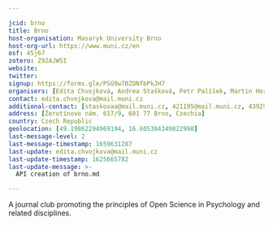 ```yaml
---

jcid: brno
title: Brno
host-organisation: Masaryk University Brno
host-org-url: https://www.muni.cz/en
osf: 45j67
zotero: Z92AJWSI
website: 
twitter: 
signup: https://forms.gle/PSG9w7BZDNfbPkJH7
organisers: [Edita Chvojková, Andrea Stašková, Petr Palíšek, Martin Horký, Monika Vodová, Marek Bula]
contact: edita.chvojkova@mail.muni.cz
additional-contact: [staskovaa@mail.muni.cz, 421195@mail.muni.cz, 439256@mail.muni.cz, 428334@mail.muni.cz, marek.bula@mail.muni.cz]
address: [Žerotínovo nám. 617/9, 601 77 Brno, Czechia]
country: Czech Republic
geolocation: [49.19862294969194, 16.605384349822998]
last-message-level: 2
last-message-timestamp: 1659631287
last-update: edita.chvojkova@mail.muni.cz
last-update-timestamp: 1625665782
last-update-message: >-
  API creation of brno.md

---
```


A journal club promoting the principles of Open Science in Psychology and related disciplines.
